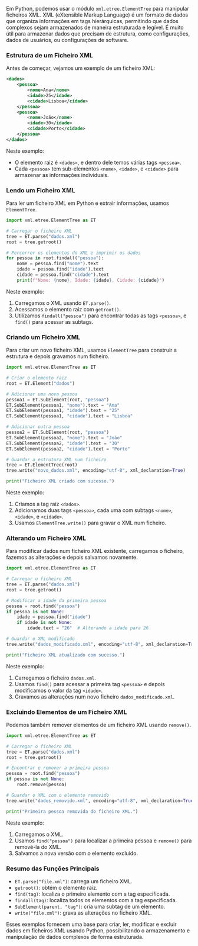 Em Python, podemos usar o módulo `xml.etree.ElementTree` para manipular ficheiros XML. XML (eXtensible Markup Language) é um formato de dados que organiza informações em tags hierárquicas, permitindo que dados complexos sejam armazenados de maneira estruturada e legível. É muito útil para armazenar dados que precisam de estrutura, como configurações, dados de usuários, ou configurações de software.

### Estrutura de um Ficheiro XML

Antes de começar, vejamos um exemplo de um ficheiro XML:

```xml
<dados>
    <pessoa>
        <nome>Ana</nome>
        <idade>25</idade>
        <cidade>Lisboa</cidade>
    </pessoa>
    <pessoa>
        <nome>João</nome>
        <idade>30</idade>
        <cidade>Porto</cidade>
    </pessoa>
</dados>
```

Neste exemplo:
- O elemento raiz é `<dados>`, e dentro dele temos várias tags `<pessoa>`.
- Cada `<pessoa>` tem sub-elementos `<nome>`, `<idade>`, e `<cidade>` para armazenar as informações individuais.

### Lendo um Ficheiro XML

Para ler um ficheiro XML em Python e extrair informações, usamos `ElementTree`.

```python
import xml.etree.ElementTree as ET

# Carregar o ficheiro XML
tree = ET.parse("dados.xml")
root = tree.getroot()

# Percorrer os elementos do XML e imprimir os dados
for pessoa in root.findall("pessoa"):
    nome = pessoa.find("nome").text
    idade = pessoa.find("idade").text
    cidade = pessoa.find("cidade").text
    print(f"Nome: {nome}, Idade: {idade}, Cidade: {cidade}")
```

Neste exemplo:
1. Carregamos o XML usando `ET.parse()`.
2. Acessamos o elemento raiz com `getroot()`.
3. Utilizamos `findall("pessoa")` para encontrar todas as tags `<pessoa>`, e `find()` para acessar as subtags.

### Criando um Ficheiro XML

Para criar um novo ficheiro XML, usamos `ElementTree` para construir a estrutura e depois gravamos num ficheiro.

```python
import xml.etree.ElementTree as ET

# Criar o elemento raiz
root = ET.Element("dados")

# Adicionar uma nova pessoa
pessoa1 = ET.SubElement(root, "pessoa")
ET.SubElement(pessoa1, "nome").text = "Ana"
ET.SubElement(pessoa1, "idade").text = "25"
ET.SubElement(pessoa1, "cidade").text = "Lisboa"

# Adicionar outra pessoa
pessoa2 = ET.SubElement(root, "pessoa")
ET.SubElement(pessoa2, "nome").text = "João"
ET.SubElement(pessoa2, "idade").text = "30"
ET.SubElement(pessoa2, "cidade").text = "Porto"

# Guardar a estrutura XML num ficheiro
tree = ET.ElementTree(root)
tree.write("novo_dados.xml", encoding="utf-8", xml_declaration=True)

print("Ficheiro XML criado com sucesso.")
```

Neste exemplo:
1. Criamos a tag raiz `<dados>`.
2. Adicionamos duas tags `<pessoa>`, cada uma com subtags `<nome>`, `<idade>`, e `<cidade>`.
3. Usamos `ElementTree.write()` para gravar o XML num ficheiro.

### Alterando um Ficheiro XML

Para modificar dados num ficheiro XML existente, carregamos o ficheiro, fazemos as alterações e depois salvamos novamente.

```python
import xml.etree.ElementTree as ET

# Carregar o ficheiro XML
tree = ET.parse("dados.xml")
root = tree.getroot()

# Modificar a idade da primeira pessoa
pessoa = root.find("pessoa")
if pessoa is not None:
    idade = pessoa.find("idade")
    if idade is not None:
        idade.text = "26"  # Alterando a idade para 26

# Guardar o XML modificado
tree.write("dados_modificado.xml", encoding="utf-8", xml_declaration=True)

print("Ficheiro XML atualizado com sucesso.")
```

Neste exemplo:
1. Carregamos o ficheiro `dados.xml`.
2. Usamos `find()` para acessar a primeira tag `<pessoa>` e depois modificamos o valor da tag `<idade>`.
3. Gravamos as alterações num novo ficheiro `dados_modificado.xml`.

### Excluindo Elementos de um Ficheiro XML

Podemos também remover elementos de um ficheiro XML usando `remove()`.

```python
import xml.etree.ElementTree as ET

# Carregar o ficheiro XML
tree = ET.parse("dados.xml")
root = tree.getroot()

# Encontrar e remover a primeira pessoa
pessoa = root.find("pessoa")
if pessoa is not None:
    root.remove(pessoa)

# Guardar o XML com o elemento removido
tree.write("dados_removido.xml", encoding="utf-8", xml_declaration=True)

print("Primeira pessoa removida do ficheiro XML.")
```

Neste exemplo:
1. Carregamos o XML.
2. Usamos `find("pessoa")` para localizar a primeira pessoa e `remove()` para removê-la do XML.
3. Salvamos a nova versão com o elemento excluído.

### Resumo das Funções Principais
- `ET.parse("file.xml")`: carrega um ficheiro XML.
- `getroot()`: obtém o elemento raiz.
- `find(tag)`: localiza o primeiro elemento com a tag especificada.
- `findall(tag)`: localiza todos os elementos com a tag especificada.
- `SubElement(parent, "tag")`: cria uma subtag de um elemento.
- `write("file.xml")`: grava as alterações no ficheiro XML.

Esses exemplos fornecem uma base para criar, ler, modificar e excluir dados em ficheiros XML usando Python, possibilitando o armazenamento e manipulação de dados complexos de forma estruturada.
